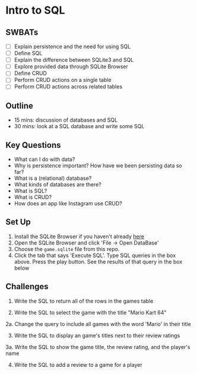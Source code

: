 Intro to SQL
===

## SWBATs

* [ ] Explain persistence and the need for using SQL
* [ ] Define SQL
* [ ] Explain the difference between SQLite3 and SQL
* [ ] Explore provided data through SQLite Browser
* [ ] Define CRUD
* [ ] Perform CRUD actions on a single table
* [ ] Perform CRUD actions across related tables

## Outline
* 15 mins: discussion of databases and SQL
* 30 mins: look at a SQL database and write some SQL

## Key Questions
* What can I do with data?
* Why is persistence important? How have we been persisting data so far?
* What is a (relational) database?
* What kinds of databases are there?
* What is SQL?
* What is CRUD?
* How does an app like Instagram use CRUD?

## Set Up 

1. Install the SQLite Browser if you haven't already [here](http://sqlitebrowser.org/)
2. Open the SQLite Browser and click 'File -> Open DataBase'
3. Choose the `game.sqlite` file from this repo. 
4. Click the tab that says 'Execute SQL'. Type SQL queries in the box above. Press the play button. See the results of that query in the box below

## Challenges

1. Write the SQL to return all of the rows in the games table

2. Write the SQL to select the game with the title "Mario Kart 64"

  2a. Change the query to include all games with the word 'Mario' in their title

3. Write the SQL to display an game's titles next to their review ratings

  3a. Write the SQL to show the game title, the review rating, and the player's name

4. Write the SQL to add a review to a game for a player
